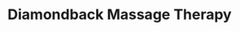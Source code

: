 ---
title: "Diamondback Massage Therapy"
url: /belleville/diamondback-massage-therapy/
shop: massage
---
